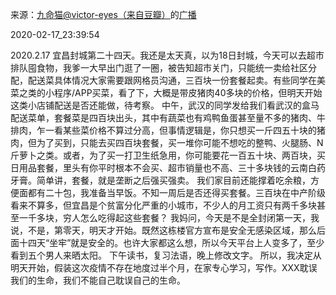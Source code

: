 来源：[九命猫@victor-eyes（来自豆瓣）](https://www.douban.com/people/OldCatMiMiMi/)的[广播](https://www.douban.com/people/OldCatMiMiMi/status/2817851353/)


2020-02-17_23:39:54


2020.2.17 宜昌封城第二十四天。我还是太天真，以为18日封城，今天可以去超市排队囤食物，我爹一大早出门逛了一圈，被告知超市关门，只能统一卖给社区分配，配送菜具体情况大家需要跟网格员沟通，三百块一份套餐起卖。有些同学在美菜之类的小程序/APP买菜，看了下，大概是带皮猪肉40多块的价格，但明天开始这类小店铺配送是否还能做，待考察。
中午，武汉的同学发给我们看武汉的盒马配送菜单，套餐菜是四百块出头，其中有蔬菜也有鸡鸭鱼蛋甚至量不多的猪肉、牛排肉，乍一看某些菜价格不算过分高，但事情逻辑是，你只想买一斤四五十块的猪肉，但为了买到，只能去买四百块套餐，买一堆你可能不想吃的整鸭、火腿肠、N斤萝卜之类。或者，为了买一打卫生纸急用，你可能要花一百五十块、两百块，买日用品套餐，里头有你平时根本不会买、超市销量也不高、三十多块钱的云南白药牙膏。简单讲，套餐，就是垄断之后强买强卖。
我们家目前还能撑着吃余粮，方便面都有二十包，我准备当早饭。不知一周后是否还得买套餐。三百块在中产阶级看来不算多，但宜昌是个贫富分化严重的小城市，不少人的月工资只有两千多块甚至一千多块，穷人怎么吃得起这些套餐？
我妈问，今天是不是全封闭第一天，我说，不是，第零天，明天才开始。既然这栋楼官方宣布是安全无感染区域，那么后面十四天“坐牢”就是安全的。也许大家都这么想，所以今天平台上人变多了，至少看到五个男人来晒太阳。
下午读书，复习法语，晚上修改文字。
所以，我决定从明天开始，假装这次疫情不存在地度过半个月，在家专心学习，写作。XXX耽误我们的生命，我们不能自己耽误自己的生命。
